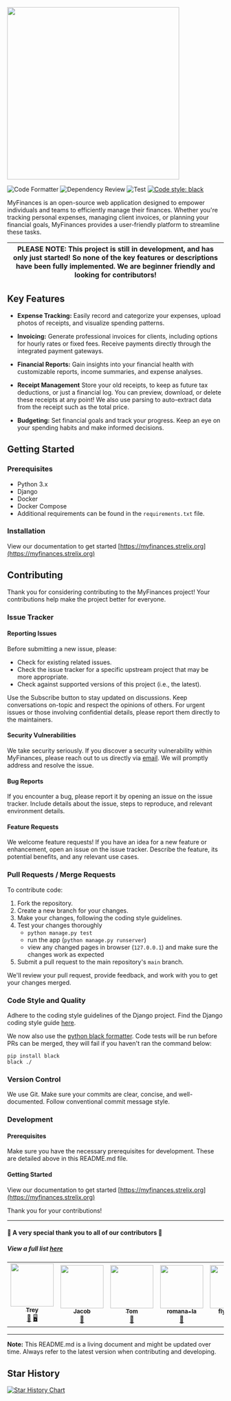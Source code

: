<!--# MyFinances -->

<img src="https://github.com/TreyWW/MyFinances/assets/73353716/685b83f4-1495-4ce6-94c7-e24c2f14a6d1" width="400">

![Code Formatter](https://github.com/TreyWW/MyFinances/actions/workflows/run_black_formatter.yml/badge.svg)
![Dependency Review](https://github.com/TreyWW/MyFinances/actions/workflows/dependancy_review.yml/badge.svg)
![Test](https://github.com/TreyWW/MyFinances/actions/workflows/run_tests.yml/badge.svg) 
[![Code style: black](https://img.shields.io/badge/code%20style-black-000000.svg)](https://github.com/psf/black)

MyFinances is an open-source web application designed to empower individuals and teams to efficiently manage their finances. Whether you're tracking personal expenses, managing client invoices, or planning your financial goals, MyFinances provides a user-friendly platform to streamline these tasks.

| PLEASE NOTE: This project is still in development, and has only just started! So none of the key features or descriptions have been fully implemented. We are beginner friendly and looking for contributors! |
|---------------------------------------------------------------------------------------------------------------------------------------------------------------------------------------------------------------|

## Key Features

- **Expense Tracking:** Easily record and categorize your expenses, upload photos of receipts, and visualize spending patterns.

- **Invoicing:** Generate professional invoices for clients, including options for hourly rates or fixed fees. Receive payments directly through the integrated payment gateways.

- **Financial Reports:** Gain insights into your financial health with customizable reports, income summaries, and expense analyses.

- **Receipt Management** Store your old receipts, to keep as future tax deductions, or just a financial log. You can preview, download, or delete these receipts at any point! We also use parsing to auto-extract data from the receipt such as the total price.

- **Budgeting:** Set financial goals and track your progress. Keep an eye on your spending habits and make informed decisions.

## Getting Started

### Prerequisites

- Python 3.x
- Django
- Docker
- Docker Compose
- Additional requirements can be found in the `requirements.txt` file.

### Installation
View our documentation to get started [https://myfinances.strelix.org](https://myfinances.strelix.org)

## Contributing

Thank you for considering contributing to the MyFinances project! Your contributions help make the project better for everyone.

### Issue Tracker

#### Reporting Issues

Before submitting a new issue, please:

- Check for existing related issues.
- Check the issue tracker for a specific upstream project that may be more appropriate.
- Check against supported versions of this project (i.e., the latest).

Use the Subscribe button to stay updated on discussions. Keep conversations on-topic and respect the opinions of others. For urgent issues or those involving confidential details, please report them directly to the maintainers.

#### Security Vulnerabilities

We take security seriously. If you discover a security vulnerability within MyFinances, please reach out to us directly via [email](mailto:security-myfinances@strelix.org). We will promptly address and resolve the issue.

#### Bug Reports

If you encounter a bug, please report it by opening an issue on the issue tracker. Include details about the issue, steps to reproduce, and relevant environment details.

#### Feature Requests

We welcome feature requests! If you have an idea for a new feature or enhancement, open an issue on the issue tracker. Describe the feature, its potential benefits, and any relevant use cases.

### Pull Requests / Merge Requests

To contribute code:

1. Fork the repository.
2. Create a new branch for your changes.
3. Make your changes, following the coding style guidelines.
4. Test your changes thoroughly
    - `python manage.py test`
    - run the app (`python manage.py runserver`)
    - view any changed pages in browser (`127.0.0.1`) and make sure the changes work as expected
5. Submit a pull request to the main repository's `main` branch.

We'll review your pull request, provide feedback, and work with you to get your changes merged.

### Code Style and Quality

Adhere to the coding style guidelines of the Django project. Find the Django coding style guide [here](https://docs.djangoproject.com/en/4.2/internals/contributing/writing-code/coding-style/).

We now also use the [python black formatter](https://black.readthedocs.io/). Code tests will be run before PRs can be merged, they will fail if you haven't ran the command below:
```
pip install black
black ./
```

### Version Control

We use Git. Make sure your commits are clear, concise, and well-documented. Follow conventional commit message style.

### Development

#### Prerequisites

Make sure you have the necessary prerequisites for development. These are detailed above in this README.md file.

#### Getting Started

View our documentation to get started [https://myfinances.strelix.org](https://myfinances.strelix.org)

Thank you for your contributions!

---

#### 🌟 A very special thank you to all of our contributors 🌟
##### View a full list <a href="https://github.com/TreyWW/MyFinances/graphs/contributors">here</a>

<table>
  <tr>
     <td align="center">
       <a href="https://github.com/TreyWW">
          <img src="https://github.com/TreyWW.png" width="100px;" alt=""/>
          <br />
          <sub>
             <b>
                Trey
             </b>
          </sub>
       </a>
       <br />
       <a href="https://github.com/TreyWW/MyFinances/pulls?q=user%3ATreyWW" title="Project Lead">👑</a>
       <a href="https://github.com/TreyWW/MyFinances/pulls?q=is%3Apr+author%3ATreyWW" title="Backend">🖥</a>
    </td>
      <td align="center">
           <a href="https://github.com/Z3nKrypt">
               <img src="https://github.com/Z3nKrypt.png" width="100px;" alt=""/>
               <br/>
               <sub>
                   <b>
                       Jacob
                   </b>
               </sub>
           </a>
           <br/>
           <a href="https://github.com/TreyWW/MyFinances/pulls?q=is%3Apr+author%3AZ3nKrypt" title="Documentation">📖</a>
       </td>
    <td align="center">
       <a href="https://github.com/tomkinane">
          <img src="https://github.com/tomkinane.png" width="100px;" alt=""/>
          <br />
          <sub>
             <b>
                Tom
             </b>
          </sub>
       </a>
       <br />
       <a href="https://github.com/TreyWW/MyFinances/pulls?q=is%3Apr+author%3Atomkinane" title="Frontend">🎨</a>
    </td>
       <td align="center">
           <a href="https://github.com/romana-la">
               <img src="https://github.com/romana-la.png" width="100px;" alt=""/>
               <br/>
               <sub>
                   <b>
                       romana-la
                   </b>
               </sub>
           </a>
           <br/>
           <a href="https://github.com/TreyWW/MyFinances/pulls?q=is%3Apr+author%3Aromana-la" title="Documentation">📖</a>
       </td>
        <td align="center">
           <a href="https://github.com/flyingdev">
               <img src="https://github.com/flyingdev.png" width="100px;" alt=""/>
               <br/>
               <sub>
                   <b>
                       flyingdev
                   </b>
               </sub>
           </a>
           <br/>
           <a href="https://github.com/TreyWW/MyFinances/pulls?q=is%3Apr+author%3Aflyingdev" title="Added Tests">🧪</a>
       </td>
       <td align="center">
           <a href="https://github.com/chavi362">
               <img src="https://github.com/chavi362.png" width="100px;" alt=""/>
               <br/>
               <sub>
                   <b>
                       chavi362
                   </b>
               </sub>
           </a>
           <br/>
           <a href="https://github.com/TreyWW/MyFinances/pulls?q=is%3Apr+author%3Achavi362" title="Documentation">📖</a>
       </td>
       <td align="center">
           <a href="https://github.com/bermr">
               <img src="https://github.com/bermr.png" width="100px;" alt=""/>
               <br/>
               <sub>
                   <b>
                       bermr
                   </b>
               </sub>
           </a>
           <br/>
           <a href="https://github.com/TreyWW/MyFinances/pulls?q=is%3Apr+author%3APhilipZara" title="Added Tests">🧪</a>
       </td>
             <td align="center">
           <a href="https://github.com/PhilipZara">
               <img src="https://github.com/PhilipZara.png" width="100px;" alt=""/>
               <br/>
               <sub>
                   <b>
                       PhilipZara
                   </b>
               </sub>
           </a>
           <br/>
           <a href="https://github.com/TreyWW/MyFinances/pulls?q=is%3Apr+author%3APhilipZara" title="Frontend">🎨</a>
       </td>
  </tr>
</table>

---
__Note:__ This README.md is a living document and might be updated over time. Always refer to the latest version when contributing and developing.

## Star History

<a href="https://star-history.com/#TreyWW/MyFinances&Timeline">
  <picture>
    <source media="(prefers-color-scheme: dark)" srcset="https://api.star-history.com/svg?repos=TreyWW/MyFinances&type=Timeline&theme=dark" />
    <source media="(prefers-color-scheme: light)" srcset="https://api.star-history.com/svg?repos=TreyWW/MyFinances&type=Timeline" />
    <img alt="Star History Chart" src="https://api.star-history.com/svg?repos=TreyWW/MyFinances&type=Timeline" />
  </picture>
</a>
